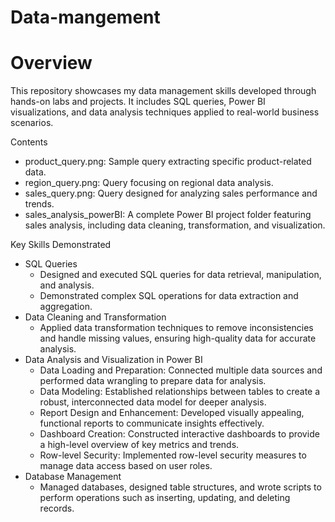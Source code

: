 # Data-mangement
# Overview
This repository showcases my data management skills developed through hands-on labs and projects. It includes SQL queries, Power BI visualizations, and data analysis techniques applied to real-world business scenarios.

Contents

* product_query.png: Sample query extracting specific product-related data.
* region_query.png: Query focusing on regional data analysis.
* sales_query.png: Query designed for analyzing sales performance and trends.
* sales_analysis_powerBI: A complete Power BI project folder featuring sales analysis, including data cleaning, transformation, and visualization.

Key Skills Demonstrated
* SQL Queries
  * Designed and executed SQL queries for data retrieval, manipulation, and analysis.
  * Demonstrated complex SQL operations for data extraction and aggregation.
* Data Cleaning and Transformation
  * Applied data transformation techniques to remove inconsistencies and handle missing values, ensuring high-quality data for accurate analysis.
* Data Analysis and Visualization in Power BI
  * Data Loading and Preparation: Connected multiple data sources and performed data wrangling to prepare data for analysis.
  * Data Modeling: Established relationships between tables to create a robust, interconnected data model for deeper analysis.
  * Report Design and Enhancement: Developed visually appealing, functional reports to communicate insights effectively.
  * Dashboard Creation: Constructed interactive dashboards to provide a high-level overview of key metrics and trends.
  * Row-level Security: Implemented row-level security measures to manage data access based on user roles.
* Database Management
  * Managed databases, designed table structures, and wrote scripts to perform operations such as inserting, updating, and deleting records.
